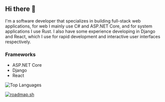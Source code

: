 ## Hi there 👋
I'm a software developer that specializes in building full-stack web applications, for web I mainly use C# and ASP.NET Core, and for system applications I use Rust. I also have some experience developing in Django and React, which I use for rapid development and interactive user interfaces respectively.

### Frameworks
- ASP.NET Core
- Django
- React

![Top Languages](https://github-readme-stats.vercel.app/api/top-langs/?username=borelli28&layout=compact&theme=dark)

[![roadmap.sh](https://roadmap.sh/card/wide/668ac0a0501413692bca1c9b?variant=dark)](https://roadmap.sh)
